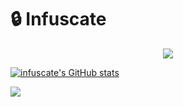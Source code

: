 # 🔒 Infuscate
<div style="display: flex; justify-content: center; align-items: center;">
  <img src="https://github.com/infuscate/infuscate/assets/162115857/b127a815-fe70-40e5-9425-e8717cf706fb">
</div>

<a href="http://www.github.com/infuscate"><img src="https://github-readme-stats.vercel.app/api?username=infuscate&show_icons=true&hide=issues,contribs&title_color=000000&text_color=ffffff&icon_color=ef4444&bg_color=181824&hide_border=true&show_icons=true" alt="infuscate's GitHub stats" /></a>

<a href="http://www.github.com/infuscate"><img src="https://github-readme-streak-stats.herokuapp.com/?user=infuscate&stroke=ffffff&background=181824&ring=000000&fire=000000&currStreakNum=ffffff&currStreakLabel=000000&sideNums=ffffff&sideLabels=ffffff&dates=ffffff&hide_border=true" /></a>
